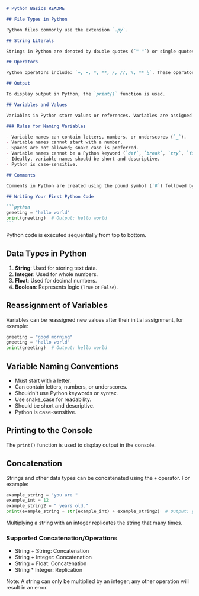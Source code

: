 ````markdown
# Python Basics README

## File Types in Python

Python files commonly use the extension `.py`.

## String Literals

Strings in Python are denoted by double quotes (`" "`) or single quotes (`' '`). Anything enclosed within these quotes is considered a string, for example: `"Alpha"`, `'22'`, etc.

## Operators

Python operators include: `+, -, *, **, /, //, %, ** ½`. These operators are similar to those used in mathematics.

## Output

To display output in Python, the `print()` function is used.

## Variables and Values

Variables in Python store values or references. Variables are assigned using the format: `variable = value`, for example: `name = "John"`, `age = 25`, etc.

### Rules for Naming Variables

- Variable names can contain letters, numbers, or underscores (`_`).
- Variable names cannot start with a number.
- Spaces are not allowed; snake_case is preferred.
- Variable names cannot be a Python keyword (`def`, `break`, `try`, `finally`, etc.).
- Ideally, variable names should be short and descriptive.
- Python is case-sensitive.

## Comments

Comments in Python are created using the pound symbol (`#`) followed by the comment text. For example: `# This is a comment`.

## Writing Your First Python Code

```python
greeting = "hello world"
print(greeting)  # Output: hello world
```
````

Python code is executed sequentially from top to bottom.

## Data Types in Python

1. **String**: Used for storing text data.
2. **Integer**: Used for whole numbers.
3. **Float**: Used for decimal numbers.
4. **Boolean**: Represents logic (`True` or `False`).

## Reassignment of Variables

Variables can be reassigned new values after their initial assignment, for example:

```python
greeting = "good morning"
greeting = "hello world"
print(greeting)  # Output: hello world
```

## Variable Naming Conventions

- Must start with a letter.
- Can contain letters, numbers, or underscores.
- Shouldn't use Python keywords or syntax.
- Use snake_case for readability.
- Should be short and descriptive.
- Python is case-sensitive.

## Printing to the Console

The `print()` function is used to display output in the console.

## Concatenation

Strings and other data types can be concatenated using the `+` operator. For example:

```python
example_string = "you are "
example_int = 12
example_string2 = " years old."
print(example_string + str(example_int) + example_string2)  # Output: you are 12 years old
```

Multiplying a string with an integer replicates the string that many times.

### Supported Concatenation/Operations

- String + String: Concatenation
- String + Integer: Concatenation
- String + Float: Concatenation
- String \* Integer: Replication

Note: A string can only be multiplied by an integer; any other operation will result in an error.

```

```
